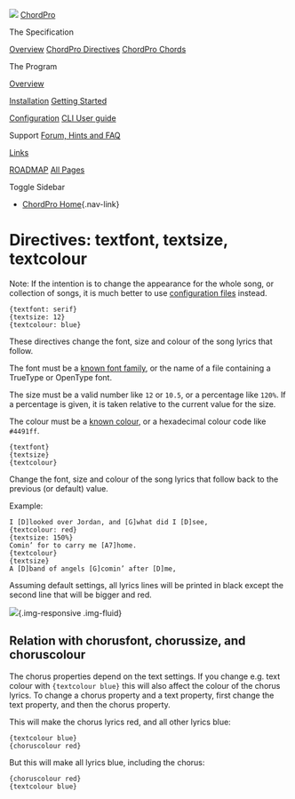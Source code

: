 ![](../images/chordpro-icon.png)
[ChordPro](https://www.chordpro.org/chordpro/home/)

The Specification

[Overview](https://www.chordpro.org/chordpro/chordpro-introduction/)
[ChordPro Directives](./chordpro-directives.md)
[ChordPro Chords](./chordpro-chords.md)


The Program

[Overview](https://www.chordpro.org/chordpro/chordpro-reference-implementation/)

[Installation](https://www.chordpro.org/chordpro/chordpro-installation/)
[Getting Started](https://www.chordpro.org/chordpro/chordpro-getting-started/)

[Configuration](https://www.chordpro.org/chordpro/chordpro-configuration/)
[CLI User guide](https://www.chordpro.org/chordpro/using-chordpro/)


Support
[Forum, Hints and FAQ](https://www.chordpro.org/chordpro/support/)

[Links](https://www.chordpro.org/chordpro/links/)

[ROADMAP](https://www.chordpro.org/chordpro/roadmap/)
[All Pages](https://www.chordpro.org/chordpro/allpages/)


Toggle Sidebar

-   [ChordPro Home](https://www.chordpro.org/chordpro/){.nav-link}

Directives: textfont, textsize, textcolour
==========================================

Note: If the intention is to change the appearance for the whole song,
or collection of songs, it is much better to use [configuration
files](https://www.chordpro.org/chordpro/chordpro-configuration/)
instead.

    {textfont: serif}
    {textsize: 12}
    {textcolour: blue}

These directives change the font, size and colour of the song lyrics
that follow.

The font must be a [known font
family](https://www.chordpro.org/chordpro/chordpro-fonts/), or the name
of a file containing a TrueType or OpenType font.

The size must be a valid number like `12` or `10.5`, or a percentage
like `120%`. If a percentage is given, it is taken relative to the
current value for the size.

The colour must be a [known
colour](https://www.chordpro.org/chordpro/chordpro-colours/), or a
hexadecimal colour code like `#4491ff`.

    {textfont}
    {textsize}
    {textcolour}

Change the font, size and colour of the song lyrics that follow back to
the previous (or default) value.

Example:

    I [D]looked over Jordan, and [G]what did I [D]see,
    {textcolour: red}
    {textsize: 150%}
    Comin’ for to carry me [A7]home.
    {textcolour}
    {textsize}
    A [D]band of angels [G]comin’ after [D]me,

Assuming default settings, all lyrics lines will be printed in black
except the second line that will be bigger and red.

![](../images/ex_textcolour.png){.img-responsive .img-fluid}

Relation with chorusfont, chorussize, and choruscolour
------------------------------------------------------

The chorus properties depend on the text settings. If you change e.g.
text colour with `{textcolour blue}` this will also affect the colour of
the chorus lyrics. To change a chorus property and a text property,
first change the text property, and then the chorus property.

This will make the chorus lyrics red, and all other lyrics blue:

    {textcolour blue}
    {choruscolour red}

But this will make all lyrics blue, including the chorus:

    {choruscolour red}
    {textcolour blue}

